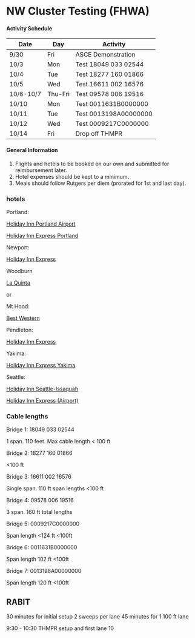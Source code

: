 # NW Cluster Testing (FHWA)

#### Activity Schedule

|Date|Day|Activity|
|--|--|--|
|9/30|Fri|ASCE Demonstration|
|10/3|Mon|Test 18049 033 02544|
|10/4|Tue|Test 18277 160 01866|
|10/5|Wed|Test 16611 002 16576|
|10/6-10/7|Thu-Fri|Test 09578 006 19516|
|10/10|Mon|Test 0011631B0000000|
|10/11|Tue|Test 0013198A00000000|
|10/12|Wed|Test 0009217C0000000|
|10/14|Fri|Drop off THMPR|

#### General Information

1. Flights and hotels to be booked on our own and submitted for reimbursement later.
2. Hotel expenses should be kept to a minimum.
3. Meals should follow Rutgers per diem (prorated for 1st and last day).


### hotels

Portland:

[Holiday Inn Portland Airport](https://www.ihg.com/holidayinnexpress/hotels/us/en/portland/pdxia/hoteldetail?cm_mmc=GoogleMaps-_-EX-_-USA-_-PDXIA)

[Holiday Inn Express Portland](https://www.ihg.com/holidayinnexpress/hotels/us/en/portland/pdxor/hoteldetail?cm_mmc=GoogleMaps-_-EX-_-USA-_-PDXOR)



Newport:

[Holiday Inn Express](https://www.ihg.com/holidayinnexpress/hotels/us/en/newport/onpor/hoteldetail?qRef=rr&qDest=135+Se+32nd+Street+Newport+Oregon+United+States&qRpn=1&qChld=0&qSrt=sBR&qSHp=1&qSmP=3&qIta=99618783&qGRM=0&qSlH=ONPOR&qRms=1&srb_u=1&qAdlt=2&qPSt=0&qFRA=1&qRtP=6CBARC&qCiMy=082016&qHtlC=ONPOR&qrtPt=117.60&qCoD=26&qCiD=25&qCoMy=082016&qRmP=K.O.T.X.C&qRRSrt=rt&qRpp=20&qBrs=6c.hi.ex.rs.ic.cp.in.sb.cw.cv.ul.vn.ki&qWch=0#)

Woodburn

[La Quinta](http://www.laquintawoodburnor.com/?cid=local_google_439)

or



Mt Hood:

[Best Western](http://book.bestwestern.com/bestwestern/US/OR/Government-Camp-hotels/BEST-WESTERN-Mt--Hood-Inn/Hotel-Overview.do?iata=00171880&propertyCode=38164&cm_mmc=BL-_-Google-_-GMB-_-38164)

Pendleton:

[Holiday Inn Express](https://www.ihg.com/holidayinnexpress/hotels/us/en/pendleton/pdtor/hoteldetail?qRef=rr&qDest=600+Se+Nye+Avenue+Pendleton+Oregon+United+States&qRpn=1&qChld=0&qSrt=sBR&qSHp=1&qSmP=3&qIta=99618783&qGRM=0&qSlH=PDTOR&qRms=1&srb_u=1&qAdlt=2&qPSt=0&qFRA=1&qRtP=6CBARC&qCiMy=082016&qHtlC=PDTOR&qrtPt=98.66&qCoD=26&qCiD=25&qCoMy=082016&qRmP=K.O.T.X.C&qRRSrt=rt&qRpp=20&qBrs=6c.hi.ex.rs.ic.cp.in.sb.cw.cv.ul.vn.ki&qWch=0#)

Yakima:

[Holiday Inn Express Yakima](https://www.ihg.com/holidayinnexpress/hotels/us/en/yakima/ykmas/hoteldetail?qRef=rr&qDest=1001+S+Sgt.+Pendleton+Way+Yakima+Washington+United+States&qRpn=1&qChld=0&qSrt=sBR&qSHp=1&qSmP=3&qIta=99618783&qGRM=0&qSlH=YKMAS&qRms=1&srb_u=1&qAdlt=2&qPSt=0&qFRA=1&qRtP=6CBARC&qCiMy=082016&qHtlC=YKMAS&qrtPt=104.76&qCoD=26&qCiD=25&qCoMy=082016&qRmP=K.O.T.X.C&qRRSrt=rt&qRpp=20&qBrs=6c.hi.ex.rs.ic.cp.in.sb.cw.cv.ul.vn.ki&qWch=0#)

Seattle:

[Holiday Inn Seattle-Issaquah](https://www.ihg.com/holidayinn/hotels/us/en/issaquah/seaiq/hoteldetail?qRef=sr&qDest=Issaquah%2C+Washington%2C+United+States&qRpn=1&qChld=0&qSrt=sDD&qSHp=1&qSmP=3&qIta=99618783&qGRM=0&qLng=-122.031403&qRdU=1&qRms=1&srb_u=1&qAdlt=1&qPSt=0&qRtP=IVANI&qLat=47.5303&qRRSrt=rt&qRad=30&qRpp=12&qBrs=ic.ki.cp.in.vn.hi.ex.rs.cv.sb.cw.ul&qWch=0)

[Holiday Inn Express (Airport)](https://www.ihg.com/holidayinnexpress/hotels/us/en/seatac/seaib/hoteldetail?qRef=rr&qDest=19621+International+Boulevard+Seatac+Washington+United+States&qRpn=1&qChld=0&qSrt=sBR&qSHp=1&qSmP=3&qIta=99618783&qGRM=0&qSlH=SEAIB&qRms=1&srb_u=1&qAdlt=2&qPSt=0&qFRA=1&qRtP=6CBARC&qCiMy=082016&qHtlC=SEAIB&qrtPt=141.12&qCoD=26&qCiD=25&qCoMy=082016&qRmP=K.O.T.X.C&qRRSrt=rt&qRpp=20&qBrs=6c.hi.ex.rs.ic.cp.in.sb.cw.cv.ul.vn.ki&qWch=0#)



### Cable lengths

Bridge 1: 18049 033 02544

1 span. 110 feet.
Max cable length < 100 ft

Bridge 2: 18277 160 01866

<100 ft

Bridge 3: 16611 002 16576

Single span. 110 ft span lengths
<100 ft

Bridge 4: 09578 006 19516

3 span. 160 ft total lengths

Bridge 5: 0009217C0000000

Span length <124 ft
<100ft

Bridge 6: 0011631B0000000

Span length 102 ft
<100ft

Bridge 7: 0013198A00000000

Span length 120 ft
<100ft

## RABIT
30 minutes for initial setup
2 sweeps per lane
45 minutes for 1 100 ft lane

9:30 - 10:30 THMPR setup and first lane
10
